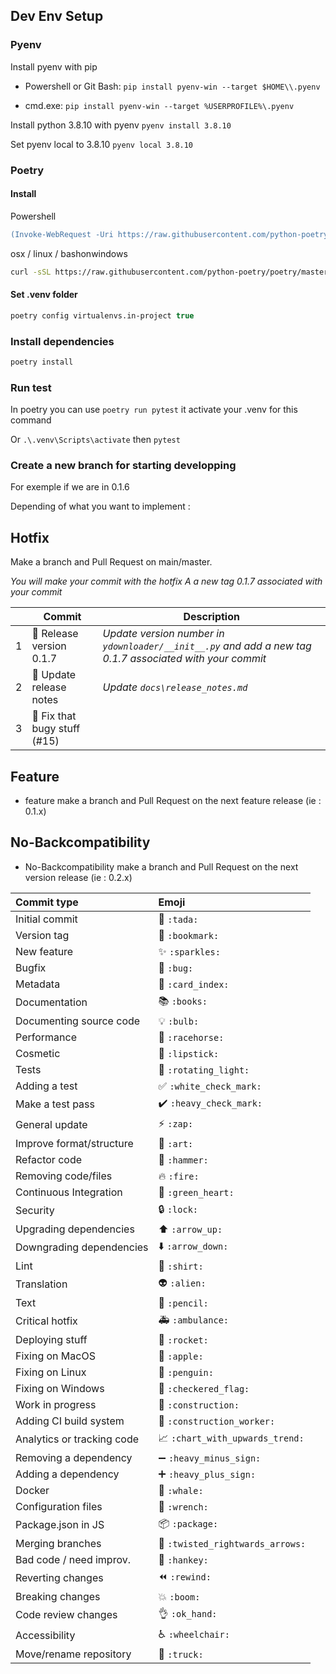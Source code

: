 ## Dev Env Setup

### Pyenv

Install pyenv with pip

- Powershell or Git Bash: `pip install pyenv-win --target $HOME\\.pyenv`

- cmd.exe: `pip install pyenv-win --target %USERPROFILE%\.pyenv`

Install python 3.8.10 with pyenv `pyenv install 3.8.10`

Set pyenv local to 3.8.10 `pyenv local 3.8.10`

### Poetry

#### Install

Powershell

```ps
(Invoke-WebRequest -Uri https://raw.githubusercontent.com/python-poetry/poetry/master/get-poetry.py -UseBasicParsing).Content | python -
```

osx / linux / bashonwindows

``` bash
curl -sSL https://raw.githubusercontent.com/python-poetry/poetry/master/get-poetry.py | python -
```

#### Set .venv folder

```ps
poetry config virtualenvs.in-project true
```

### Install dependencies

```ps
poetry install
```

### Run test

In poetry you can use `poetry run pytest` it activate your .venv for this command

Or `.\.venv\Scripts\activate` then `pytest`

### Create a new branch for starting developping

For exemple if we are in 0.1.6

Depending of what you want to implement :

## Hotfix

Make a branch and Pull Request on main/master.

*You will make your commit with the hotfix*
*A a new tag 0.1.7 associated with your commit*

|     | Commit                           | Description                                                                                              |
| --- | -------------------------------- | -------------------------------------------------------------------------------------------------------- |
| 1   | :bookmark: Release version 0.1.7 | *Update version number in `ydownloader/__init__.py` and add a new tag 0.1.7 associated with your commit* |
| 2   | :pencil: Update release notes    | *Update `docs\release_notes.md`*                                                                         |
| 3   | :art: Fix that bugy stuff (#15)  |                                                                                                          |

## Feature

- feature make a branch and Pull Request on the next feature release (ie : 0.1.x)

## No-Backcompatibility

- No-Backcompatibility make a branch and Pull Request on the next version release (ie : 0.2.x)



| Commit type                | Emoji                                                     |
| :------------------------- | :-------------------------------------------------------- |
| Initial commit             | :tada: `:tada:`                                           |
| Version tag                | :bookmark: `:bookmark:`                                   |
| New feature                | :sparkles: `:sparkles:`                                   |
| Bugfix                     | :bug: `:bug:`                                             |
| Metadata                   | :card_index: `:card_index:`                               |
| Documentation              | :books: `:books:`                                         |
| Documenting source code    | :bulb: `:bulb:`                                           |
| Performance                | :racehorse: `:racehorse:`                                 |
| Cosmetic                   | :lipstick: `:lipstick:`                                   |
| Tests                      | :rotating_light: `:rotating_light:`                       |
| Adding a test              | :white_check_mark: `:white_check_mark:`                   |
| Make a test pass           | :heavy_check_mark: `:heavy_check_mark:`                   |
| General update             | :zap: `:zap:`                                             |
| Improve format/structure   | :art: `:art:`                                             |
| Refactor code              | :hammer: `:hammer:`                                       |
| Removing code/files        | :fire: `:fire:`                                           |
| Continuous Integration     | :green_heart: `:green_heart:`                             |
| Security                   | :lock: `:lock:`                                           |
| Upgrading dependencies     | :arrow_up: `:arrow_up:`                                   |
| Downgrading dependencies   | :arrow_down: `:arrow_down:`                               |
| Lint                       | :shirt: `:shirt:`                                         |
| Translation                | :alien: `:alien:`                                         |
| Text                       | :pencil: `:pencil:`                                       |
| Critical hotfix            | :ambulance: `:ambulance:`                                 |
| Deploying stuff            | :rocket: `:rocket:`                                       |
| Fixing on MacOS            | :apple: `:apple:`                                         |
| Fixing on Linux            | :penguin: `:penguin:`                                     |
| Fixing on Windows          | :checkered_flag: `:checkered_flag:`                       |
| Work in progress           | :construction:  `:construction:`                          |
| Adding CI build system     | :construction_worker: `:construction_worker:`             |
| Analytics or tracking code | :chart_with_upwards_trend: `:chart_with_upwards_trend:`   |
| Removing a dependency      | :heavy_minus_sign: `:heavy_minus_sign:`                   |
| Adding a dependency        | :heavy_plus_sign: `:heavy_plus_sign:`                     |
| Docker                     | :whale: `:whale:`                                         |
| Configuration files        | :wrench: `:wrench:`                                       |
| Package.json in JS         | :package: `:package:`                                     |
| Merging branches           | :twisted_rightwards_arrows: `:twisted_rightwards_arrows:` |
| Bad code / need improv.    | :hankey: `:hankey:`                                       |
| Reverting changes          | :rewind: `:rewind:`                                       |
| Breaking changes           | :boom: `:boom:`                                           |
| Code review changes        | :ok_hand: `:ok_hand:`                                     |
| Accessibility              | :wheelchair: `:wheelchair:`                               |
| Move/rename repository     | :truck: `:truck:`                                         |